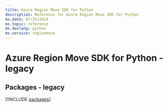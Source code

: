 ```yaml
---
title: Azure Region Move SDK for Python
description: Reference for Azure Region Move SDK for Python
ms.date: 07/25/2024
ms.topic: reference
ms.devlang: python
ms.service: regionmove
---
```

# Azure Region Move SDK for Python - legacy
## Packages - legacy
[!INCLUDE [packages](region-move-index.md)]